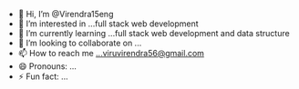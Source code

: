 - 👋 Hi, I’m @Virendra15eng
- 👀 I’m interested in ...full stack web development
- 🌱 I’m currently learning ...full stack web development and data structure
- 💞️ I’m looking to collaborate on ...
- 📫 How to reach me ...viruvirendra56@gmail.com
- 😄 Pronouns: ...
- ⚡ Fun fact: ...

<!---
Virendra15eng/Virendra15eng is a ✨ special ✨ repository because its `README.md` (this file) appears on your GitHub profile.
You can click the Preview link to take a look at your changes.
--->
